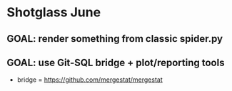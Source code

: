 # Shotglass June

## GOAL: render something from classic spider.py



## GOAL: use Git-SQL bridge + plot/reporting tools

* bridge = https://github.com/mergestat/mergestat

